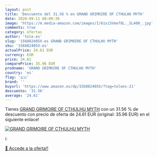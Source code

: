 ```yaml
---
layout: post
title: 'Descuento del 31.56 % en GRAND GRIMOIRE OF CTHULHU MYTH'
date: 2020-09-11 08:09:39
image: 'https://m.media-amazon.com/images/I/61xiSVmef8L._SL400_.jpg'
comments: true
category: ofertas
author: 'tole.es'
slug: '156882405X-es GRAND GRIMOIRE OF CTHULHU MYTH'
sku: '156882405X-es'
actualPrice: 24.61 EUR
currency: EUR
price: 24.61
comparePrice: 35.96 EUR
prodname: 'GRAND GRIMOIRE OF CTHULHU MYTH'
country: 'es'
flag: '🇪🇸'
brand: ''
buyurl: 'https://www.amazon.es/dp/156882405X/?tag=tolees-21'
descuento: '31.56'
average: '24.61'
---
```


Tienes [GRAND GRIMOIRE OF CTHULHU MYTH](https://www.amazon.es/dp/156882405X/?tag=tolees-21) con un 31.56 % de descuento con precio de oferta de 24.61 EUR (original: 35.96 EUR) en el siguiente enlace!

[![GRAND GRIMOIRE OF CTHULHU MYTH](https://m.media-amazon.com/images/I/61xiSVmef8L._SL400_.jpg)](https://www.amazon.es/dp/156882405X/?tag=tolees-21)

ℹ️:


[🛒 Accede a la oferta!!](https://www.amazon.es/dp/156882405X/?tag=tolees-21)
